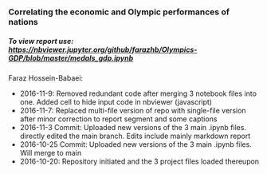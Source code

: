 ### Correlating the economic and Olympic performances of nations

##### To view report use: https://nbviewer.jupyter.org/github/farazhb/Olympics-GDP/blob/master/medals_gdp.ipynb

Faraz Hossein-Babaei:
- 2016-11-9: Removed redundant code after merging 3 notebook files into one. Added cell to hide input code in nbviewer (javascript)
- 2016-11-7: Replaced multi-file version of repo with single-file version after minor correction to report segment and some captions
- 2016-11-3  Commit: Uploaded new versions of the 3 main .ipynb files. directly edited the main branch. Edits include mainly markdown report
- 2016-10-25 Commit: Uploaded new versions of the 3 main .ipynb files. Will merge to main
- 2016-10-20: Repository initiated and the 3 project files loaded thereupon
